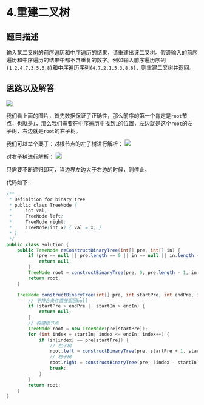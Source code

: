 # 4.重建二叉树
## 题目描述
输入某二叉树的前序遍历和中序遍历的结果，请重建出该二叉树。假设输入的前序遍历和中序遍历的结果中都不含重复的数字。例如输入前序遍历序列`{1,2,4,7,3,5,6,8}`和中序遍历序列`{4,7,2,1,5,3,8,6}`，则重建二叉树并返回。

## 思路以及解答
![](https://imgconvert.csdnimg.cn/aHR0cHM6Ly9tYXJrZG93bnBpY3R1cmUub3NzLWNuLXFpbmdkYW8uYWxpeXVuY3MuY29tLzIwMjAwNzAxMjM0MzQ3LnBuZw?x-oss-process=image/format,png)

我们看上面的图片，首先数据保证了正确性，那么前序的第一个肯定是`root`节点，也就是`1`，那么我们需要在中序遍历中找到`1`的位置，左边就是这个`root`的左子树，右边就是`root`的右子树。

我们可以举个栗子：对根节点的左子树进行解析：
![](https://imgconvert.csdnimg.cn/aHR0cHM6Ly9tYXJrZG93bnBpY3R1cmUub3NzLWNuLXFpbmdkYW8uYWxpeXVuY3MuY29tLzIwMjAwNzAxMjM0NTE3LnBuZw?x-oss-process=image/format,png)

对右子树进行解析：
![](https://imgconvert.csdnimg.cn/aHR0cHM6Ly9tYXJrZG93bnBpY3R1cmUub3NzLWNuLXFpbmdkYW8uYWxpeXVuY3MuY29tLzIwMjAwNzAxMjM1MDI1LnBuZw?x-oss-process=image/format,png)

只需要不断递归即可，当边界左边大于右边的时候，则停止。

代码如下：
```java
/**
 * Definition for binary tree
 * public class TreeNode {
 *     int val;
 *     TreeNode left;
 *     TreeNode right;
 *     TreeNode(int x) { val = x; }
 * }
 */
public class Solution {
    public TreeNode reConstructBinaryTree(int[] pre, int[] in) {
        if (pre == null || pre.length == 0 || in == null || in.length == 0) {
            return null;
        }
        TreeNode root = constructBinaryTree(pre, 0, pre.length - 1, in, 0, in.length-1);
        return root;
    }

    TreeNode constructBinaryTree(int[] pre, int startPre, int endPre, int[] in, int startIn, int endIn) {
        // 不符合条件直接返回null
        if (startPre > endPre || startIn > endIn) {
            return null;
        }
        // 构建根节点
        TreeNode root = new TreeNode(pre[startPre]);
        for (int index = startIn; index <= endIn; index++) {
            if (in[index] == pre[startPre]) {
                // 左子树
                root.left = constructBinaryTree(pre, startPre + 1, startPre + (index - startIn), in, startIn, index - 1);
                // 右子树
                root.right = constructBinaryTree(pre, (index - startIn) + startPre + 1, endPre, in, index + 1, endIn);
                break;
            }
        }
        return root;
    }
}
```

